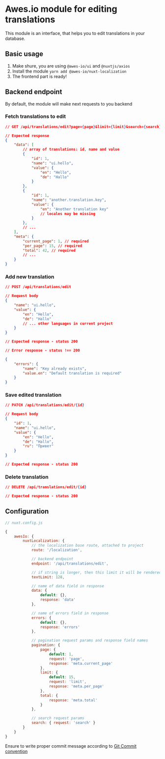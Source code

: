 # Awes.io module for editing translations

This module is an interface, that helps you to edit translations in your database.

## Basic usage

1. Make shure, you are using `@awes-io/ui` and `@nuxtjs/axios`
2. Install the module `yarn add @awes-io/nuxt-localization`
3. The frontend part is ready!

## Backend endpoint

By default, the module will make next requests to you backend

### Fetch translations to edit

```json
// GET /api/translations/edit?page={page}&limit={limit}&search={search}

// Expected response
{
    "data": [
        // array of translations: id, name and value
        {
            "id": 1,
            "name": "ui.hello",
            "value": {
                "en": "Hello",
                "de": "Hallo"
            }
        },
        {
            "id": 1,
            "name": "another.translation.key",
            "value": {
                "en": "Another translation key"
                // locales may be missing
            }
        },
        // ...
    ],
    "meta": {
        "current_page": 1, // required
        "per_page": 15, // required
        "total": 42, // required
        // ...
    }
}
```

### Add new translation

```json
// POST /api/translations/edit

// Request body
{
    "name": "ui.hello",
    "value": {
        "en": "Hello",
        "de": "Hallo"
        // ... other languages in current project
    }
}

// Expected response - status 200

// Error response - status !== 200

{
    "errors": {
        "name": "Key already exists",
        "value.en": "Default translation is required"
    }
}
```

### Save edited translation

```json
// PATCH /api/translations/edit/{id}

// Request body
{
    "id": 1,
    "name": "ui.hello",
    "value": {
        "en": "Hello",
        "de": "Hallo",
        "ru": "Привет"
    }
}

// Expected response - status 200
```

### Delete translation

```json
// DELETE /api/translations/edit/{id}

// Expected response - status 200
```

## Configuration

```javascript
// nuxt.config.js

{
    awesIo: {
        nuxtLocalization: {
            // the localization base route, attached to project
            route: '/localization',

            // backend endpoint
            endpoint: '/api/translations/edit',

            // if string is longer, then this limit it will be rendered as textarea
            textLimit: 128,

            // name of data field in response
            data: {
                default: {},
                response: 'data'
            },

            // name of errors field in response
            errors: {
                default: {},
                response: 'errors'
            },

            // pagination request params and response field names
            pagination: {
                page: {
                    default: 1,
                    request: 'page',
                    response: 'meta.current_page'
                },
                limit: {
                    default: 15,
                    request: 'limit',
                    response: 'meta.per_page'
                },
                total: {
                    response: 'meta.total'
                }
            },

            // search request params
            search: { request: 'search' }
        }
    }
}
```
Ensure to write proper commit message according to [Git Commit convention](https://www.conventionalcommits.org/)
